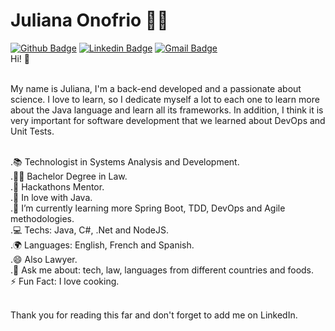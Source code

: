 # Juliana Onofrio :woman_technologist:

[![Github Badge](https://img.shields.io/badge/-Github-000?style=flat-square&logo=Github&logoColor=white&link=https://github.com/JulianaOnofrio)](https://github.com/JulianaOnofrio)
[![Linkedin Badge](https://img.shields.io/badge/-LinkedIn-blue?style=flat-square&logo=Linkedin&logoColor=white&link=https://www.linkedin.com/in/julianaonofrio/)](https://www.linkedin.com/in/julianaonofrio/)
[![Gmail Badge](https://img.shields.io/badge/-Gmail-c14438?style=flat-square&logo=Gmail&logoColor=white&link=mailto:julianadeonofrio@gmail.com)](mailto:julianadeonofrio@gmail.com/)
<br/>
Hi! 👋

<br/>My name is Juliana, I'm a back-end developed and a passionate about science.
I love to learn, so I dedicate myself a lot to each one to learn more about the Java language and learn all its frameworks. In addition, I think it is very important for software development that we learned about DevOps and Unit Tests.

<br/>.📚 Technologist in Systems Analysis and Development.
<br/>.👩‍🎓 Bachelor Degree in Law.
<br/>.🏢 Hackathons Mentor.
<br/>.💙 In love with Java.
<br/>.🌱 I’m currently learning more Spring Boot, TDD, DevOps and Agile methodologies.
<br/>.💻  Techs: Java, C#, .Net and NodeJS.
<br/>.🌍 Languages: English, French and Spanish.
<br/>.😄 Also Lawyer.
<br/>.💬 Ask me about: tech, law, languages from different countries and foods.
<br/>⚡ Fun Fact: I love cooking.

<br/>Thank you for reading this far and don't forget to add me on LinkedIn.
